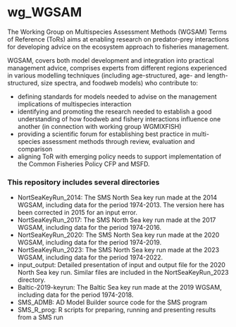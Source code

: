# wg_WGSAM

The Working Group on Multispecies Assessment Methods (WGSAM) Terms of Reference (ToRs) aims at enabling research on predator-prey interactions for developing advice on the ecosystem approach to fisheries management.

WGSAM, covers both model development and integration into practical management advice, comprises experts from different regions experienced in various modelling techniques (including age-structured, age- and length-structured, size spectra, and foodweb models) who contribute to:

* defining standards for models needed to advise on the management implications of multispecies interaction
* identifying and promoting the research needed to establish a good understanding of how foodweb and fishery interactions influence one another (in connection with working group WGMIXFISH)
* providing a scientific forum for establishing best practice in multi-species assessment methods through review, evaluation and comparison
* aligning ToR with emerging policy needs to support implementation of the Common Fisheries Policy CFP and MSFD.

### This repository includes several directories
* NortSeaKeyRun_2014: The SMS North Sea key run made at  the 2014 WGSAM, including data for the period 1974-2013. The version here has been corrected in 2015 for an input error.  
* NortSeaKeyRun_2017: The SMS North Sea key run made at the 2017 WGSAM, including data for the period 1974-2016. 
* NortSeaKeyRun_2020: The SMS North Sea key run made at the 2020 WGSAM, including data for the period 1974-2019.
* NortSeaKeyRun_2023: The SMS North Sea key run made at the 2023 WGSAM, including data for the period 1974-2022. 
* input_output: Detailed presentation of input and output file for the 2020 North Sea key run. Similar files are included in the NortSeaKeyRun_2023 directory.
* Baltic-2019-keyrun: The Baltic Sea key run made at the 2019 WGSAM, including data for the period 1974-2018.
* SMS_ADMB: AD Model Builder source code for the SMS program
* SMS_R_prog: R scripts for preparing, running and presenting results from a SMS run
 
